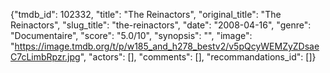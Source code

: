 {"tmdb_id": 102332, "title": "The Reinactors", "original_title": "The Reinactors", "slug_title": "the-reinactors", "date": "2008-04-16", "genre": "Documentaire", "score": "5.0/10", "synopsis": "", "image": "https://image.tmdb.org/t/p/w185_and_h278_bestv2/v5pQcyWEMZyZDsaeC7cLimbRpzr.jpg", "actors": [], "comments": [], "recommandations_id": []}